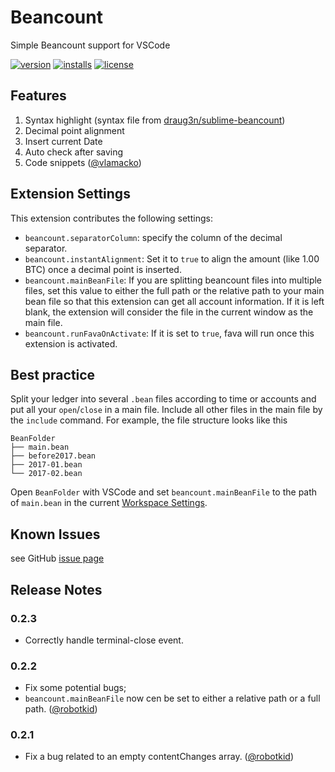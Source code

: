 # Beancount

Simple Beancount support for VSCode

[![version](https://vsmarketplacebadge.apphb.com/version/Lencerf.beancount.svg)](https://marketplace.visualstudio.com/items?itemName=Lencerf.beancount)
[![installs](https://vsmarketplacebadge.apphb.com/installs-short/Lencerf.beancount.svg)](https://marketplace.visualstudio.com/items?itemName=Lencerf.beancount)
[![license](https://img.shields.io/badge/license-MIT-brightgreen.svg)](https://raw.githubusercontent.com/Lencerf/vscode-beancount/master/LICENSE.txt)


## Features

1. Syntax highlight (syntax file from [draug3n/sublime-beancount](https://github.com/draug3n/sublime-beancount/blob/master/beancount.tmLanguage))
2. Decimal point alignment
3. Insert current Date
4. Auto check after saving
5. Code snippets ([@vlamacko](https://github.com/Lencerf/vscode-beancount/pull/7))

## Extension Settings

This extension contributes the following settings:

* `beancount.separatorColumn`: specify the column of the decimal separator.
* `beancount.instantAlignment`: Set it to `true` to align the amount (like 1.00 BTC) once a decimal point is inserted.
* `beancount.mainBeanFile`: If you are splitting beancount files into multiple files, set this value to either the full path or the relative path to your main bean file so that
this extension can get all account information. If it is left blank, the extension will consider the file in the current
window as the main file.
* `beancount.runFavaOnActivate`: If it is set to `true`, fava will run once this extension is activated.

## Best practice

Split your ledger into several `.bean` files according to time or accounts and 
put all your `open`/`close` in a main file. Include all other files in the 
main file by the `include` command. For example, the file structure looks like this
```
BeanFolder
├── main.bean
├── before2017.bean
├── 2017-01.bean
└── 2017-02.bean
```
Open `BeanFolder` with VSCode and set `beancount.mainBeanFile` to the path of `main.bean` in the current [Workspace Settings](https://code.visualstudio.com/docs/getstarted/settings).

## Known Issues

see GitHub [issue page](https://github.com/Lencerf/vscode-beancount/issues)

## Release Notes

### 0.2.3
* Correctly handle terminal-close event.

### 0.2.2
* Fix some potential bugs;
* `beancount.mainBeanFile` now cen be set to either a relative path or a full path. ([@robotkid](https://github.com/Lencerf/vscode-beancount/pull/10))

### 0.2.1
* Fix a bug related to an empty contentChanges array. ([@robotkid](https://github.com/Lencerf/vscode-beancount/pull/9))
